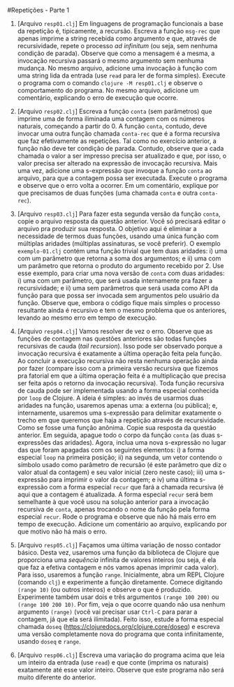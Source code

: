 #Repetições - Parte 1

1. [Arquivo `resp01.clj`] Em linguagens de programação funcionais
   a base da repetição é, tipicamente, a recursão. Escreva a
   função `msg-rec` que apenas imprime a string recebida como
   argumento e que, através de recursividade, repete o processo
   _ad infinitum_ (ou seja, sem nenhuma condição de parada).
   Observe que como a mensagem é a mesma, a invocação recursiva
   passará o mesmo argumento sem nenhuma mudança. No mesmo
   arquivo, adicione uma invocação à função com uma string lida
   da entrada (use `read` para ler de forma simples). Execute o
   programa com o comando `clojure -M resp01.clj` e observe o
   comportamento do programa. No mesmo arquivo, adicione um
   comentário, explicando o erro de execução que ocorre.

2. [Arquivo `resp02.clj`] Escreva a função `conta` (sem
   parâmetros) que imprime uma de forma iliminada uma contagem
   com os números naturais, começando a partir do 0. A função
   `conta`, contudo, deve invocar uma outra função chamada
   `conta-rec` que é a forma recursiva que faz efetivamente as
   repetições. Tal como no exercício anterior, a função não deve
   ter condição de parada. Contudo, observe que a cada chamada o
   valor a ser impresso precisa ser atualizado e que, por isso, o
   valor precisa ser alterado na expressão de invocação
   recursiva. Mais uma vez, adicione uma s-expressão que invoque
   a função `conta` ao arquivo, para que a contagem possa ser
   executada. Execute o programa e observe que o erro volta a
   ocorrer. Em um comentário, explique por que precisamos de duas
   funções (uma chamada `conta` e outra `conta-rec`).

3. [Arquivo `resp03.clj`] Para fazer esta segunda versão da
   função `conta`, copie o arquivo resposta da questão anterior.
   Você só precisará editar o arquivo pra produzir sua resposta.
   O objetivo aqui é eliminar a necessidade de termos duas
   funções, usando uma única função com múltiplas aridades
   (múltiplas assinaturas, se você preferir). O exemplo
   `exemplo-01.clj` contém uma função trivial que tem duas
   aridades: i) uma com um parâmetro que retorna a soma dos
   argumentos; e ii) uma com um parâmetro que retorna o produto
   do argumento recebido por 2.  Use esse exemplo, para criar uma
   nova versão de `conta` com duas aridades: i) uma com um
   parâmetro, que será usada internamente pra fazer a
   recursividade; e ii) uma sem parâmetros que será usada como
   API da função para que possa ser invocada sem argumentos pelo
   usuário da função. Observe que, embora o código fique mais
   simples o processo resultante ainda é recursivo e tem o mesmo
   problema que os anteriores, levando ao mesmo erro em tempo de
   execução.

4. [Arquivo `resp04.clj`] Vamos resolver de vez o erro. Observe
   que as funções de contagem nas questões anteriores são todas
   funções recursivas de cauda (_tail recursion_). Isso pode ser
   observado porque a invocação recursiva é exatamente a última
   operação feita pela função. Ao concluir a execução recursiva
   não resta nenhuma operação ainda por fazer (compare isso com a
   primeira versão recursiva que fizemos pra fatorial em que a
   última operação feita é a multiplicação que precisa ser feita
   após o retorno da invocação recursiva). Toda função recursiva
   de cauda pode ser implementada usando a forma especial
   conhecida por `loop` de Clojure. A ideia é simples: ao invés
   de usarmos duas aridades na função, usaremos apenas uma: a
   externa (ou pública); e, internamente, usaremos uma
   s-expressão para delimitar exatamente o trecho em que queremos
   que haja a repetição através de recursividade. Como se fosse
   uma função anônima. Copie sua resposta da questão anterior.
   Em seguida, apague todo o corpo da função `conta` (as duas
   s-expressões das aridades). Agora, inclua uma nova s-expressão
   no lugar das que foram apagadas com os seguintes elementos: i)
   a forma especial `loop` na primeira posição; ii) na segunda,
   um vetor contendo o símbolo usado como parâmetro de recursão
   (é este parâmetro que diz o valor atual da contagem) e seu
   valor inicial (zero neste caso); iii) uma s-expressão para
   imprimir o valor da contagem; e iv) uma última s-expressão com
   a forma especial `recur` que fará a chamada recursiva (é aqui
   que a contagem é atualizada. A forma especial `recur` será bem
   semelhante à que você usou na solução anterior para a
   invocação recursiva de `conta`, apenas trocando o nome da
   função pela forma especial `recur`. Rode o programa e observe
   que não há mais erro em tempo de execução. Adicione um
   comentário ao arquivo, explicando por que motivo não há mais o
   erro.

5. [Arquivo `resp05.clj`] Façamos uma última variação de nosso
   contador básico. Desta vez, usaremos uma função da biblioteca
   de Clojure que proporciona uma _sequência_ infinita de valores
   inteiros (ou seja, é ela que faz a efetiva contagem e nós
   vamos apenas imprimir cada valor). Para isso, usaremos a
   função `range`. Inicialmente, abra um REPL Clojure (comando
   `clj`) e experimente a função diretamente. Comece digitando
   `(range 10)` (ou outros inteiros) e observe o que é produzido.
   Experimente também usar dois e três argumentos `(range 100
   200)` ou `(range 100 200 10)`. Por fim, veja o que ocorre
   quando não usa nenhum argumento `(range)` (você vai precisar
   usar `Ctrl-C` para parar a contagem, já que ela será
   ilimitada). Feito isso, estude a forma especial chamada
   `doseq` (https://clojuredocs.org/clojure.core/doseq) e escreva
   uma versão completamente nova do programa que conta
   infinitamente, usando `doseq` e `range`.

6. [Arquivo `resp06.clj`] Escreva uma variação do programa acima
   que leia um inteiro da entrada (use `read`) e que conte
   (imprima os naturais) exatamente até esse valor inteiro.
   Observe que este programa não será muito diferente do
   anterior.

